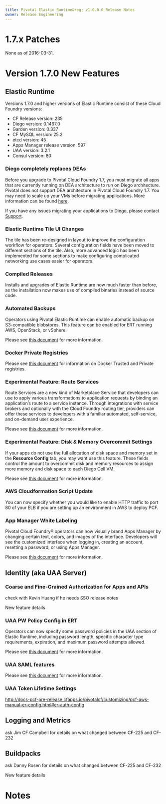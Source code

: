 ```yaml
---
title: Pivotal Elastic Runtime&reg; v1.6.0.0 Release Notes
owner: Release Engineering
---
```

# 1.7.x Patches
None as of 2016-03-31.

# Version 1.7.0 New Features

## Elastic Runtime

Versions 1.7.0 and higher versions of Elastic Runtime consist of these Cloud Foundry versions:

- CF Release version: 235
- Diego version: 0.1467.0
- Garden version: 0.337
- CF MySQL version: 25.2
- etcd version: 45
- Apps Manager release version: 597
- UAA version: 3.2.1
- Consul version: 80
 
### Diego completely replaces DEAs

Before you upgrade to Pivotal Cloud Foundry 1.7, you must migrate all apps that are currently running on DEA architecture to run on Diego architecture. Pivotal does not support DEA architecture in Pivotal Cloud Foundry 1.7. You may need to scale up your VMs before migrating applications. More information can be found [here](http://docs-pcf-pre-release.cfapps.io/pivotalcf/customizing/apps-enable-diego.html).

If you have any issues migrating your applications to Diego, please contact [Support]().

### Elastic Runtime Tile UI Changes

The tile has been re-designed in layout to improve the configuration workflow for operators. Several configuration fields have been moved to different sections of the tile. Also, more advanced logic has been implemented for some sections to make configuring complicated networking use cases easier for operators.

### Compiled Releases

Installs and upgrades of Elastic Runtime are now much faster than before, as the installation now makes use of compiled binaries instead of source code.

### Automated Backups

Operators using Pivotal Elastic Runtime can enable automatic backup on S3-compatible blobstores. This feature can be enabled for ERT running AWS, OpenStack, or vSphere.

Please see [this document](http://docs.pivotal.io/pivotalcf/customizing/backup-restore/backup-pcf.html#backup-mysql) for more information.

### Docker Private Registries

Please see [this document](http://docs-pcf-pre-release.cfapps.io/pivotalcf/opsguide/docker-registry.html) for information on Docker Trusted and Private registries.

### Experimental Feature: Route Services
Route Services are a new kind of Marketplace Service that developers can use to apply various transformations to application requests by binding an application’s route to a service instance. Through integrations with service brokers and optionally with the Cloud Foundry routing tier, providers can offer these services to developers with a familiar automated, self-service, and on-demand user experience.

Please see [this document](http://docs.pivotal.io/pivotalcf/services/route-services.html) for more information.


### Experimental Feature: Disk & Memory Overcommit Settings

If your apps do not use the full allocation of disk space and memory set in the <strong>Resource Config</strong> tab, you may want use this feature. These fields control the amount to overcommit disk and memory resources to assign more memory and disk space to each Diego Cell VM.

Please see [this document](http://docs.pivotal.io/pivotalcf/customizing/cloudform-er-config.html#experimental-features) for more information.

### AWS Cloudformation Script Update

You can now specify whether you would like to enable HTTP traffic to port 80 of your ELB if you are setting up an environment in AWS to deploy PCF.

### App Manager White Labeling
Pivotal Cloud Foundry® operators can now visually brand Apps Manager by changing certain text, colors, and images of the interface. Developers will see the customized interface when logging in, creating an account, resetting a password, or using Apps Manager.

Please see [this document](http://docs.pivotal.io/pivotalcf/opsguide/whitelabeling.html) for more information.

##  Identity (aka UAA Server)

### Coarse and Fine-Grained Authorization for Apps and APIs

check with Kevin Huang if he needs SSO release notes

New feature details

### UAA PW Policy Config in ERT

Operators can now specify some password policies in the UAA section of Elastic Runtime, including password length, specific character type requirements, expiration, and maximum password attempts allowed.

Please see [this document](http://doc.pivotal.io/pivotalcf/opsguide/pw-policy.html) for more information.

### UAA SAML features
Please see [this document](http://docs.pivotal.io/pivotalcf/opsguide/auth-sso.html) for more information.

### UAA Token Lifetime Settings
http://docs-pcf-pre-release.cfapps.io/pivotalcf/customizing/pcf-aws-manual-er-config.html#er-auth-config
 
## Logging and Metrics

ask Jim CF Campbell for details on what changed between CF-225 and CF-232


## Buildpacks

ask Danny Rosen for details on what changed between CF-225 and CF-232

New feature details

# Notes
